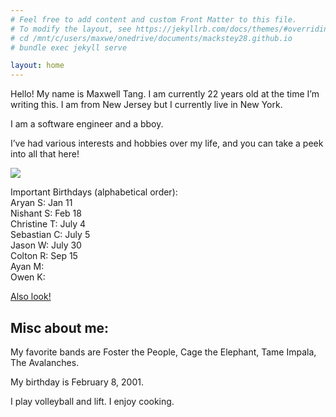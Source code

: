 ```yaml
---
# Feel free to add content and custom Front Matter to this file.
# To modify the layout, see https://jekyllrb.com/docs/themes/#overriding-theme-defaults
# cd /mnt/c/users/maxwe/onedrive/documents/mackstey28.github.io
# bundle exec jekyll serve

layout: home
---
```


Hello! My name is Maxwell Tang. I am currently 22 years old at the time I’m writing this. I am from New Jersey but I currently live in New York.

I am a software engineer and a bboy.

I’ve had various interests and hobbies over my life, and you can take a peek into all that here!

![](https://lh3.googleusercontent.com/CwOfZimLhHony0vLxVf6dGe11NDQ1LIAKvfj0qkjTBVLhDyVqTZKs3-NcFnFA6C0h1tWJMp6AyAtx-TtUfJMASZ2dvwCoEcyKOE7EKQVt3EH0CGAdFxtu8xmr5P7RQYhnKpytGh51tn0Lg-yqMTaAK7wa4ExJzX-zuFs5ZRmlZ5i8eg2fJ6D4Gmmn4Rhq7AsPoOP_4SdkiL6TPYfc9XckpLTNJxrv53PMmO-_qLMCjBYRFoII83uP2vWCIMrExRg828nXC6W6GkuTvMkVXCWhSvGxH-CmKwp5cb0vHsuptz9mnl1YzWhZPxPG_YoxCxBP6DNzGM0MajhtJtU_FoR2A7UW_JZDBQmIPaBx0yP3qlXxbCgY0SciZR11MHidL2-7ns1pBJ52Nb4VHiAyGJoivaDGb0-6wnsgh0XnyVdCYy5sn_SOkE8gds6RMh3oOS_1OFSupd1L13vLEpwW_Svaqij_jx6BkHDknJumrDIR-9NPikc1TL2hH3GkkIc8iAIVSov6kIYLaKHcPkKRpEVu1FAoLEXkki42Q_D0t3M4T0t4tXiVFwI8lIyVUr5rZ2byFT-Om0kLSfIedYzPiYY1mZlT9O5fsaXPKy11_to1wEs5GEUWNUXrREkz6HAPBqOv-e-yjGP5gghKcKkqcfOg7PkOvPejP4gL2iOaQvHwCT8H1l1vGOIfEq6-GSw73T2DqcCNLDrfBLtlJcjkSZB99lfz9gU53I-rJZRQHnhyn6hw0hPg5k00b15ofTMYWaOlPwzrQwSzm6LkWfv_IXfrtbB6m2--fggWGHQpjI4phN3rKFn9FYPGKUn5JP46DvoSSryMnIuh718Hnarn1Ln1PM-P5X0LxRZMQq9wpKC59fZhYKFWs_fl2fplBLpEoXJoAZi_7tDCBKMybAWxkvIoaKujXtBGhWt7s0Au-5UNbvbjPvmyqEgKCzqOuFW9W7UJPwmtBze56CgjjzsQQ=w725-h966-s-no?authuser=0)

Important Birthdays (alphabetical order):<br/>
Aryan S: Jan 11<br/>
Nishant S: Feb 18<br/>
Christine T: July 4<br/>
Sebastian C: July 5<br/>
Jason W: July 30<br/>
Colton R: Sep 15<br/>
Ayan M: <br/>
Owen K: <br/>

[Also look!](https://photos.app.goo.gl/1qGEq9ydgkJgX3Ht8)

## Misc about me:

My favorite bands are Foster the People, Cage the Elephant, Tame Impala, The Avalanches.

My birthday is February 8, 2001.

I play volleyball and lift. I enjoy cooking.